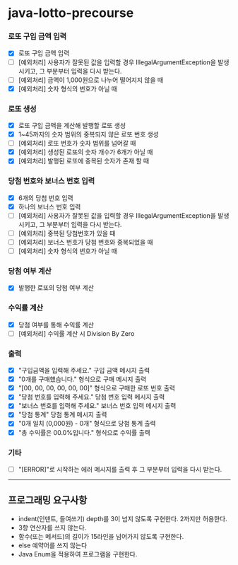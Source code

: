 # java-lotto-precourse

### 로또 구입 금액 입력

- [x] 로또 구입 금액 입력
- [ ] [예외처리] 사용자가 잘못된 값을 입력할 경우 IllegalArgumentException을 발생시키고, 그 부분부터 입력을 다시 받는다.
- [ ] [예외처리] 금액이 1,000원으로 나누어 떨어지지 않을 때
- [x] [예외처리] 숫자 형식의 번호가 아닐 때

### 로또 생성

- [x] 로또 구입 금액을 계산해 발행할 로또 생성
- [x] 1~45까지의 숫자 범위의 중복되지 않은 로또 번호 생성
- [ ] [예외처리] 로또 번호가 숫자 범위를 넘어갈 때
- [x] [예외처리] 생성된 로또의 숫자 개수가 6개가 아닐 때
- [x] [예외처리] 발행된 로또에 중복된 숫자가 존재 할 때

### 당첨 번호와 보너스 번호 입력

- [x] 6개의 당첨 번호 입력
- [x] 하나의 보너스 번호 입력
- [ ] [예외처리] 사용자가 잘못된 값을 입력할 경우 IllegalArgumentException을 발생시키고, 그 부분부터 입력을 다시 받는다.
- [ ] [예외처리] 중복된 당첨번호가 있을 때
- [ ] [예외처리] 보너스 번호가 당첨 번호와 중복되었을 때
- [ ] [예외처리] 숫자 형식의 번호가 아닐 때

### 당첨 여부 계산

- [x] 발행한 로또의 당첨 여부 계산

### 수익률 계산

- [x] 당첨 여부를 통해 수익률 계산
- [ ] [예외처리] 수익률 계산 시 Division By Zero

### 출력

- [x] "구입금액을 입력해 주세요." 구입 금액 메시지 출력
- [x] "0개를 구매했습니다." 형식으로 구매 메시지 출력
- [x] "[00, 00, 00, 00, 00, 00]" 형식으로 구매한 로또 번호 출력
- [x] "당첨 번호를 입력해 주세요." 당첨 번호 입력 메시지 출력
- [x] "보너스 번호를 입력해 주세요." 보너스 번호 입력 메시지 출력
- [x] "당첨 통계" 당첨 통계 메시지 출력
- [x] "0개 일치 (0,000원) - 0개" 형식으로 당첨 통계 출력
- [x] "총 수익률은 00.0%입니다." 형식으로 수익률 출력

### 기타

- [ ] "[ERROR]"로 시작하는 에러 메시지를 출력 후 그 부분부터 입력을 다시 받는다.

---

## 프로그래밍 요구사항

* indent(인덴트, 들여쓰기) depth를 3이 넘지 않도록 구현한다. 2까지만 허용한다.
* 3항 연산자를 쓰지 않는다.
* 함수(또는 메서드)의 길이가 15라인을 넘어가지 않도록 구현한다.
* else 예약어를 쓰지 않는다
* Java Enum을 적용하여 프로그램을 구현한다.